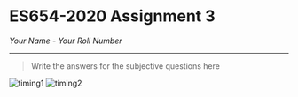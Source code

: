 # ES654-2020 Assignment 3

*Your Name* - *Your Roll Number*

------

> Write the answers for the subjective questions here

![timing1](https://user-images.githubusercontent.com/45046442/74960962-496a7400-5433-11ea-9b8a-d6a4a3da4d1b.png)
![timing2](https://user-images.githubusercontent.com/45046442/74960965-4b343780-5433-11ea-8677-51a84a86bde8.png)
